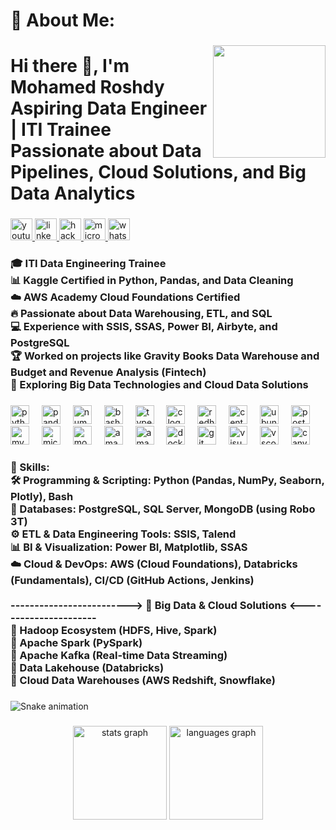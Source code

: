 <h1 align="left">🌟 About Me:</h1>

###

<img align="right" height="180" src="https://media2.giphy.com/media/v1.Y2lkPTc5MGI3NjExZDd3YTl4ZmFrdGc2eXBqNmpnYTU2NHhzaTIzZ2gyMWtnczBwamcyaSZlcD12MV9pbnRlcm5hbF9naWZfYnlfaWQmY3Q9Zw/LaVp0AyqR5bGsC5Cbm/giphy.gif"  />

###

<h1 align="left">Hi there 👋, I'm Mohamed Roshdy<br>Aspiring Data Engineer | ITI Trainee<br>Passionate about Data Pipelines, Cloud Solutions, and Big Data Analytics</h1>

###

<div align="left">
  <a href="https://www.youtube.com/@MuhammedRoushdy" target="_blank">
    <img src="https://img.shields.io/static/v1?message=Youtube&logo=youtube&label=&color=FF0000&logoColor=white&labelColor=&style=for-the-badge" height="35" alt="youtube logo"  />
  </a>
  <a href="https://www.linkedin.com/in/mohamedaroshdy/" target="_blank">
    <img src="https://img.shields.io/static/v1?message=LinkedIn&logo=linkedin&label=&color=0077B5&logoColor=white&labelColor=&style=for-the-badge" height="35" alt="linkedin logo"  />
  </a>
  <a href="https://www.hackerrank.com/profile/MohamedARoshdy" target="_blank">
    <img src="https://img.shields.io/static/v1?message=HackerRank&logo=hackerrank&label=&color=2EC866&logoColor=white&labelColor=&style=for-the-badge" height="35" alt="hackerrank logo"  />
  </a>
  <a href="mailto:Mohamed.Ahmed.Roshdy@outlook.com" target="_blank">
    <img src="https://img.shields.io/static/v1?message=Outlook&logo=microsoft-outlook&label=&color=0078D4&logoColor=white&labelColor=&style=for-the-badge" height="35" alt="microsoft-outlook logo"  />
  </a>
  <a href="https://wa.me/201050088445" target="_blank">
    <img src="https://img.shields.io/static/v1?message=Whatsapp&logo=whatsapp&label=&color=25D366&logoColor=white&labelColor=&style=for-the-badge" height="35" alt="whatsapp logo"  />
  </a>
</div>

###

<h3 align="left">🎓 ITI Data Engineering Trainee<br>📊 Kaggle Certified in Python, Pandas, and Data Cleaning<br>☁️ AWS Academy Cloud Foundations Certified<br>🔥 Passionate about Data Warehousing, ETL, and SQL<br>💻 Experience with SSIS, SSAS, Power BI, Airbyte, and PostgreSQL<br>🏆 Worked on projects like Gravity Books Data Warehouse and Budget and Revenue Analysis (Fintech)<br>🔎 Exploring Big Data Technologies and Cloud Data Solutions</h3>

###

<div align="left">
  <img src="https://cdn.jsdelivr.net/gh/devicons/devicon/icons/python/python-original.svg" height="30" alt="python logo"  />
  <img width="12" />
  <img src="https://cdn.jsdelivr.net/gh/devicons/devicon/icons/pandas/pandas-original.svg" height="30" alt="pandas logo"  />
  <img width="12" />
  <img src="https://cdn.jsdelivr.net/gh/devicons/devicon/icons/numpy/numpy-original.svg" height="30" alt="numpy logo"  />
  <img width="12" />
  <img src="https://cdn.simpleicons.org/gnubash/4EAA25" height="30" alt="bash logo"  />
  <img width="12" />
  <img src="https://cdn.jsdelivr.net/gh/devicons/devicon/icons/typescript/typescript-original.svg" height="30" alt="typescript logo"  />
  <img width="12" />
  <img src="https://cdn.jsdelivr.net/gh/devicons/devicon/icons/c/c-original.svg" height="30" alt="c logo"  />
  <img width="12" />
  <img src="https://cdn.simpleicons.org/redhat/EE0000" height="30" alt="redhat logo"  />
  <img width="12" />
  <img src="https://cdn.jsdelivr.net/gh/devicons/devicon/icons/centos/centos-original.svg" height="30" alt="centos logo"  />
  <img width="12" />
  <img src="https://cdn.simpleicons.org/ubuntu/E95420" height="30" alt="ubuntu logo"  />
  <img width="12" />
  <img src="https://cdn.jsdelivr.net/gh/devicons/devicon/icons/postgresql/postgresql-original.svg" height="30" alt="postgresql logo"  />
  <img width="12" />
  <img src="https://cdn.jsdelivr.net/gh/devicons/devicon/icons/mysql/mysql-original.svg" height="30" alt="mysql logo"  />
  <img width="12" />
  <img src="https://cdn.jsdelivr.net/gh/devicons/devicon/icons/microsoftsqlserver/microsoftsqlserver-plain.svg" height="30" alt="microsoftsqlserver logo"  />
  <img width="12" />
  <img src="https://skillicons.dev/icons?i=mongodb" height="30" alt="mongodb logo"  />
  <img width="12" />
  <img src="https://skillicons.dev/icons?i=aws" height="30" alt="amazonwebservices logo"  />
  <img width="12" />
  <img src="https://cdn.simpleicons.org/amazondynamodb/4053D6" height="30" alt="amazondynamodb logo"  />
  <img width="12" />
  <img src="https://cdn.jsdelivr.net/gh/devicons/devicon/icons/docker/docker-original.svg" height="30" alt="docker logo"  />
  <img width="12" />
  <img src="https://cdn.jsdelivr.net/gh/devicons/devicon/icons/git/git-original.svg" height="30" alt="git logo"  />
  <img width="12" />
  <img src="https://cdn.jsdelivr.net/gh/devicons/devicon/icons/visualstudio/visualstudio-plain.svg" height="30" alt="visualstudio logo"  />
  <img width="12" />
  <img src="https://cdn.jsdelivr.net/gh/devicons/devicon/icons/vscode/vscode-original.svg" height="30" alt="vscode logo"  />
  <img width="12" />
  <img src="https://cdn.jsdelivr.net/gh/devicons/devicon/icons/canva/canva-original.svg" height="30" alt="canva logo"  />
</div>

###

<h3 align="left">🔹 Skills:<br>🛠 Programming & Scripting: Python (Pandas, NumPy, Seaborn, Plotly), Bash  <br>💾 Databases: PostgreSQL, SQL Server, MongoDB (using Robo 3T)  <br>⚙️ ETL & Data Engineering Tools: SSIS, Talend  <br>📊 BI & Visualization: Power BI, Matplotlib, SSAS  <br>☁️ Cloud & DevOps: AWS (Cloud Foundations), Databricks (Fundamentals), CI/CD (GitHub Actions, Jenkins)  <br><br>-------------------------> 🚀 Big Data & Cloud Solutions <----------------------  <br>🔹 Hadoop Ecosystem (HDFS, Hive, Spark)  <br>🔹 Apache Spark (PySpark)  <br>🔹 Apache Kafka (Real-time Data Streaming)  <br>🔹 Data Lakehouse (Databricks)  <br>🔹 Cloud Data Warehouses (AWS Redshift, Snowflake)</h3>

###

![Snake animation](https://github.com/MohamedARoshdy/MohamedARoshdy/blob/output/github-contribution-grid-snake.svg)

###

<div align="center">
  <img src="https://github-readme-stats.vercel.app/api?username=MohamedARoshdy&hide_title=false&hide_rank=false&show_icons=true&include_all_commits=true&count_private=true&disable_animations=false&theme=dracula&locale=en&hide_border=false&order=1" height="150" alt="stats graph"  />
  <img src="https://github-readme-stats.vercel.app/api/top-langs?username=MohamedARoshdy&locale=en&hide_title=false&layout=compact&card_width=320&langs_count=5&theme=dracula&hide_border=false&order=2" height="150" alt="languages graph"  />
</div>

###
